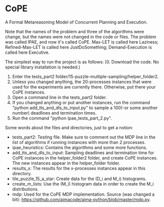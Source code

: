 # CoPE

A Formal Metareasoning Model of Concurrent Planning and Execution.

Note that the names of the problem and three of the algorithms were change, but the names were not changed in the code or files.
The problem was called IPAE, and now it's called CoPE.
Max-LET is called here Laziness;
Refined-Max-LET is called here JustDoSomething;
Demand-Execution is called here Executive.

The simplest way to run the project is as follows:
(0. Download the code. No special library installation is needed.)
1. Enter the tests_part2 folder/15-puzzle-multiple-sampling/helper_folder2.
2. Unless you changed anything, the 20-processes instances that were used for the experiments are currently there. Otherwise, put there your CoPE instances.
3. Open a command line in the tests_part2 folder.
4. If you changed anything or put another instances, run the command "python add_tts_and_dls_to_input.py" to sample a 100(-or some another number) deadlines and termination times.
5. Run the command "python ipae_tests_part_2.py".

Some words about the files and directories, just to get a notion:
- tests_part2: Testing file. Make sure to comment out the MDP line in the list of algorithms if running instances with more than 2 processes.
- ipae_heuristics: Contains the algorithms and some more functions.
- add_tts_and_dls_to_input: Sampling deadlines and termination time for CoPE instances in the helper_folder2 folder, and create CoPE instances. The new instances appear in the helper_folder folder.
- results_x: The results for the x-processes instances appear in this directory.
- tile_puzzle_15_a_star: Create data for the (D_i and M_i) histograms.
- create_m_lists: Use the (M_i) histogram data in order to create the M_i distributions.
- mdp: Used for the CoPE MDP implementation. Source (was changed a bit): https://github.com/aimacode/aima-python/blob/master/mdp.py.
